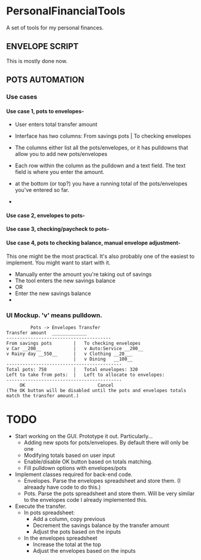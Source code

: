 # PersonalFinancialTools
A set of tools for my personal finances.

## ENVELOPE SCRIPT
This is mostly done now.

## POTS AUTOMATION
### Use cases
#### Use case 1, pots to envelopes-
* User enters total transfer amount
* Interface has two columns:
From savings pots    |   To checking envelopes

* The columns either list all the pots/envelopes, or it has pulldowns that allow you to add new pots/envelopes
* Each row within the column as the pulldown and a text field. The text field is where you enter the amount.
* at the bottom (or top?) you have a running total of the pots/envelopes you've entered so far.
* 

#### Use case 2, envelopes to pots-

#### Use case 3, checking/paycheck to pots-

#### Use case 4, pots to checking balance, manual envelope adjustment-
This one might be the most practical. It's also probably one of the easiest to implement. You might want to start with it.
* Manually enter the amount you're taking out of savings
* The tool enters the new savings balance
* OR
* Enter the new savings balance
* 

### UI Mockup. 'v' means pulldown.

```
         Pots -> Envelopes Transfer
Transfer amount  _____________
---------------------------------------
From savings pots        |   To checking envelopes
v Car __200__            |   v Auto:Service __200__
v Rainy day __550__      |   v Clothing __20___
                         |   v Dining   __100__
-------------------------------------------                         
Total pots: 750          |   Total envelopes: 320
Left to take from pots:  |   Left to allocate to envelopes: 
-------------------------------------------
     OK                           Cancel
(The OK button will be disabled until the pots and envelopes totals match the transfer amount.)
```

# TODO
* Start working on the GUI. Prototype it out. Particularly...
  * Adding new spots for pots/envelopes. By default there will only be one
  * Modifying totals based on user input
  * Enable/disable OK button based on totals matching. 
  * Fill pulldown options with envelopes/pots
* Implement classes required for back-end code.
  * Envelopes. Parse the envelopes spreadsheet and store them. (I alreaady have code to do this.)
  * Pots. Parse the pots spreadsheet and store them. Will be very similar to the envelopes code I already implemented this.
* Execute the transfer.
  * In pots spreadsheet:
    * Add a column, copy previous
    * Decrement the savings balance by the transfer amount
    * Adjust the pots based on the inputs
  * In the envelopes spreadsheet
    * Increase the total at the top
    * Adjust the envelopes based on the inputs
